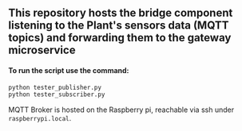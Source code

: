 ## This repository hosts the bridge component listening to the Plant's sensors data (MQTT topics) and forwarding them to the gateway microservice

#### To run the script use the command:

``` bash
python tester_publisher.py
python tester_subscriber.py
```

MQTT Broker is hosted on the Raspberry pi, reachable via ssh under `raspberrypi.local`.